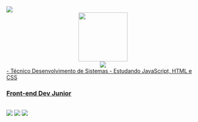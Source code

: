 <img src="[https://komarev.com/ghpvc/?username=XLryan246&color=blueviolet&style=flat](https://encrypted-tbn0.gstatic.com/images?q=tbn:ANd9GcSUJ-bGxWpVtxJ313BCb4GfIyAz0Oc0xC2Mqw&usqp=CAU)">
<div align='center'>
    <a href="https://github.com/lvwerner">
    <img src='[https://preview.redd.it/8phngsq7w5d91.png?width=640&crop=smart&auto=webp&s=5ddfb898974e16cf298dc5da86ef7f2b4f831daa](https://encrypted-tbn0.gstatic.com/images?q=tbn:ANd9GcSUJ-bGxWpVtxJ313BCb4GfIyAz0Oc0xC2Mqw&usqp=CAU)' height='128px' weidth'128px' target="_blank"><br>
    <img src="https://readme-typing-svg.herokuapp.com?color=%23B836F7&center=true&vCenter=true&multiline=true&width=500&height=65&lines=Hey+dude!;My+name+is+Werner%2C+and+I'm+a+junior+developer">
</div>
    

</div>
- Técnico Desenvolvimento de Sistemas 
- Estudando JavaScript, HTML e CSS 


###       Front-end Dev Junior


<br>
<div> 
  <a href="https://www.instagram.com/vwerner_" target="_blank"><img src="https://img.shields.io/badge/-Instagram-%23E4405F?style=for-the-badge&logo=instagram&logoColor=white" target="_blank"></a>
  <a href = "mailto:viniciushhardt@gmail.com"><img src="https://img.shields.io/badge/-Gmail-%23333?style=for-the-badge&logo=gmail&logoColor=white" target="_blank"></a>
  <a href="https://www.linkedin.com/in/vinicius-werner-hardt-a4229a226/" target="_blank"><img src="https://img.shields.io/badge/-LinkedIn-%230077B5?style=for-the-badge&logo=linkedin&logoColor=white" target="_blank"></a> 

